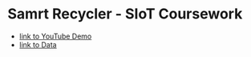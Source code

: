 # Samrt Recycler - SIoT Coursework


* [link to YouTube Demo](https://youtu.be/ER_2z_kNpj8) 
* [link to Data](https://docs.google.com/spreadsheets/d/1XX_5LFGwpItMZb2m8GiIldmIWiPOUsJlkxP76NCArjM/edit?usp=sharing)

